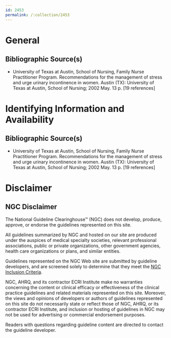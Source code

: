 ```yaml
---
id: 2453
permalink: /:collection/2453
---
```


# General

## Bibliographic Source(s)

- University of Texas at Austin, School of Nursing, Family Nurse Practitioner Program. Recommendations for the management of stress and urge urinary incontinence in women. Austin (TX): University of Texas at Austin, School of Nursing; 2002 May. 13 p. [19 references]

# Identifying Information and Availability

## Bibliographic Source(s)

- University of Texas at Austin, School of Nursing, Family Nurse Practitioner Program. Recommendations for the management of stress and urge urinary incontinence in women. Austin (TX): University of Texas at Austin, School of Nursing; 2002 May. 13 p. [19 references]

# Disclaimer

## NGC Disclaimer

The National Guideline Clearinghouse™ (NGC) does not develop, produce, approve, or endorse the guidelines represented on this site.

All guidelines summarized by NGC and hosted on our site are produced under the auspices of medical specialty societies, relevant professional associations, public or private organizations, other government agencies, health care organizations or plans, and similar entities.

Guidelines represented on the NGC Web site are submitted by guideline developers, and are screened solely to determine that they meet the [NGC Inclusion Criteria](/help-and-about/summaries/inclusion-criteria).

NGC, AHRQ, and its contractor ECRI Institute make no warranties concerning the content or clinical efficacy or effectiveness of the clinical practice guidelines and related materials represented on this site. Moreover, the views and opinions of developers or authors of guidelines represented on this site do not necessarily state or reflect those of NGC, AHRQ, or its contractor ECRI Institute, and inclusion or hosting of guidelines in NGC may not be used for advertising or commercial endorsement purposes.

Readers with questions regarding guideline content are directed to contact the guideline developer.

